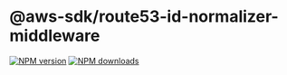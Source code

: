 # @aws-sdk/route53-id-normalizer-middleware

[![NPM version](https://img.shields.io/npm/v/@aws-sdk/route53-id-normalizer-middleware.svg)](https://www.npmjs.com/package/@aws-sdk/route53-id-normalizer-middleware)
[![NPM downloads](https://img.shields.io/npm/dm/@aws-sdk/route53-id-normalizer-middleware.svg)](https://www.npmjs.com/package/@aws-sdk/route53-id-normalizer-middleware)

